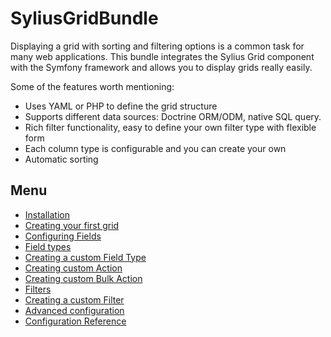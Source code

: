 SyliusGridBundle
================

Displaying a grid with sorting and filtering options is a common task
for many web applications. This bundle integrates the Sylius Grid
component with the Symfony framework and allows you to display grids
really easily.

Some of the features worth mentioning:

-   Uses YAML or PHP to define the grid structure
-   Supports different data sources: Doctrine ORM/ODM, native SQL query.
-   Rich filter functionality, easy to define your own filter type with
    flexible form
-   Each column type is configurable and you can create your own
-   Automatic sorting

Menu
----

* [Installation](installation.md)
* [Creating your first grid](your_first_grid.md)
* [Configuring Fields](field_configuration.md)
* [Field types](field_types.md)
* [Creating a custom Field Type](custom_field_type.md)
* [Creating custom Action](custom_action.md)
* [Creating custom Bulk Action](custom_bulk_action.md)
* [Filters](filters.md)
* [Creating a custom Filter](custom_filter.md)
* [Advanced configuration](advanced_configuration.md)
* [Configuration Reference](configuration.md)
